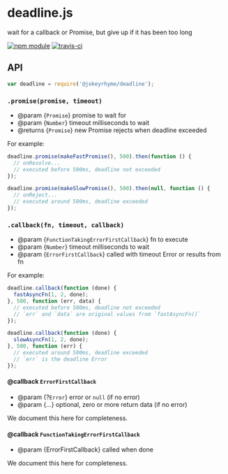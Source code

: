 # deadline.js

wait for a callback or Promise, but give up if it has been too long

[![npm module](https://img.shields.io/npm/v/@jokeyrhyme/deadline.svg)](https://www.npmjs.com/package/@jokeyrhyme/deadline)
[![travis-ci](https://img.shields.io/travis/jokeyrhyme/deadline.js.svg)](https://travis-ci.org/jokeyrhyme/deadline.js)

## API

```js
var deadline = require('@jokeyrhyme/deadline');
```


### `.promise(promise, timeout)`

- @param {`Promise`} promise to wait for
- @param {`Number`} timeout milliseconds to wait
- @returns {`Promise`} new Promise rejects when deadline exceeded

For example:

```js
deadline.promise(makeFastPromise(), 500).then(function () {
  // onResolve...
  // executed before 500ms, deadline not exceeded
});

deadline.promise(makeSlowPromise(), 500).then(null, function () {
  // onReject...
  // executed around 500ms, deadline exceeded
});
```


### `.callback(fn, timeout, callback)`

- @param {`FunctionTakingErrorFirstCallback`} fn to execute
- @param {`Number`} timeout milliseconds to wait
- @param {`ErrorFirstCallback`} called with timeout Error or results from fn

For example:

```js
deadline.callback(function (done) {
  fastAsyncFn(1, 2, done);
}, 500, function (err, data) {
  // executed before 500ms, deadline not exceeded
  // `err` and `data` are original values from `fastAsyncFn()`
});

deadline.callback(function (done) {
  slowAsyncFn(1, 2, done);
}, 500, function (err) {
  // executed around 500ms, deadline exceeded
  // `err` is the deadline Error
});
```


#### @callback `ErrorFirstCallback`

- @param {?`Error`} error or `null` (if no error)
- @param {...} optional, zero or more return data (if no error)

We document this here for completeness.


#### @callback `FunctionTakingErrorFirstCallback`

- @param {ErrorFirstCallback} called when done

We document this here for completeness.
